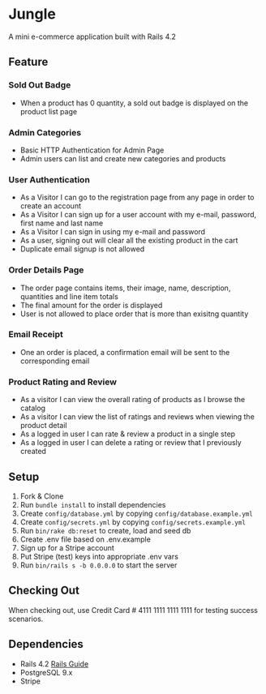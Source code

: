 # Jungle
A mini e-commerce application built with Rails 4.2

## Feature
### Sold Out Badge
* When a product has 0 quantity, a sold out badge is displayed on the product list page
### Admin Categories
* Basic HTTP Authentication for Admin Page
* Admin users can list and create new categories and products
### User Authentication
* As a Visitor I can go to the registration page from any page in order to create an account
* As a Visitor I can sign up for a user account with my e-mail, password, first name and last name
* As a Visitor I can sign in using my e-mail and password
* As a user, signing out will clear all the existing product in the cart
* Duplicate email signup is not allowed
### Order Details Page
* The order page contains items, their image, name, description, quantities and line item totals
* The final amount for the order is displayed
* User is not allowed to place order that is more than exisitng quantity
### Email Receipt
* One an order is placed, a confirmation email will be sent to the corresponding email
### Product Rating and Review
* As a visitor I can view the overall rating of products as I browse the catalog
* As a visitor I can view the list of ratings and reviews when viewing the product detail
* As a logged in user I can rate & review a product in a single step
* As a logged in user I can delete a rating or review that I previously created


## Setup

1. Fork & Clone
2. Run `bundle install` to install dependencies
3. Create `config/database.yml` by copying `config/database.example.yml`
4. Create `config/secrets.yml` by copying `config/secrets.example.yml`
5. Run `bin/rake db:reset` to create, load and seed db
6. Create .env file based on .env.example
7. Sign up for a Stripe account
8. Put Stripe (test) keys into appropriate .env vars
9. Run `bin/rails s -b 0.0.0.0` to start the server

## Checking Out

When checking out, use Credit Card # 4111 1111 1111 1111 for testing success scenarios.

## Dependencies

* Rails 4.2 [Rails Guide](http://guides.rubyonrails.org/v4.2/)
* PostgreSQL 9.x
* Stripe
